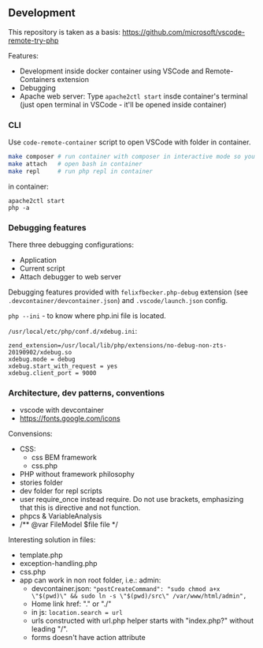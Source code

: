 ## Development

This repository is taken as a basis: https://github.com/microsoft/vscode-remote-try-php

Features:
- Development inside docker container using VSCode and Remote-Containers extension
- Debugging
- Apache web server: Type `apache2ctl start` insde container's terminal (just open terminal in VSCode - it'll be opened inside container)


### CLI

Use `code-remote-container` script to open  VSCode with folder in container.

```bash
make composer # run container with composer in interactive mode so you cam call composer commands. 
make attach   # open bash in container
make repl     # run php repl in container
```

in container:
```
apache2ctl start
php -a
```


### Debugging features

There three debugging configurations:
- Application
- Current script
- Attach debugger to web server

Debugging features provided with `felixfbecker.php-debug` extension (see `.devcontainer/devcontainer.json`) and `.vscode/launch.json` config.

`php --ini` - to know where php.ini file is located.

`/usr/local/etc/php/conf.d/xdebug.ini`:

```
zend_extension=/usr/local/lib/php/extensions/no-debug-non-zts-20190902/xdebug.so
xdebug.mode = debug
xdebug.start_with_request = yes
xdebug.client_port = 9000
```


### Architecture, dev patterns, conventions

- vscode with devcontainer
- https://fonts.google.com/icons

Convensions:
- CSS:
  - css BEM framework
  - css.php
- PHP without framework philosophy
- stories folder
- dev folder for repl scripts
- user require_once instead require. Do not use brackets, emphasizing that this is directive and not function.
- phpcs & VariableAnalysis
- /** @var FileModel $file file */ 

Interesting solution in files:
- template.php
- exception-handling.php
- css.php
- app can work in non root folder, i.e.: admin:
  - devcontainer.json: `"postCreateCommand": "sudo chmod a+x \"$(pwd)\" && sudo ln -s \"$(pwd)/src\" /var/www/html/admin",`
  - Home link href: "." or "./"
  - in js: `location.search = url`
  - urls constructed with url.php helper starts with "index.php?" without leading "/".
  - forms doesn't have action attribute